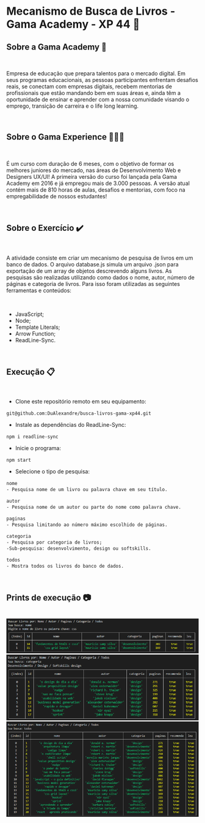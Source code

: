 # Mecanismo de Busca de Livros - Gama Academy - XP 44 🚀

## Sobre a Gama Academy 🏫

<br>

Empresa de educação que prepara talentos para o mercado digital. Em seus programas educacionais, as pessoas participantes enfrentam desafios reais, se conectam com empresas digitais, recebem mentorias de profissionais que estão mandando bem em suas áreas e, ainda têm a oportunidade de ensinar e aprender com a nossa comunidade visando o emprego, transição de carreira e o life long learning.

<br>

## Sobre o Gama Experience 👨🏽‍💻

<br>

É um curso com duração de 6 meses, com o objetivo de formar os melhores juniores do mercado, nas áreas de Desenvolvimento Web e Designers UX/UI! A primeira versão do curso foi lançada pela Gama Academy em 2016 e já empregou mais de 3.000 pessoas.  A versão atual contém mais de 810 horas de aulas, desafios e mentorias, com foco na  empregabilidade de nossos estudantes!

<br>

## Sobre o Exercício ✔️

<br>

A atividade consiste em criar um mecanismo de pesquisa de livros em um banco de dados. O arquivo database.js simula um arquivo .json para exportação de um array de objetos descrevendo alguns livros. As pesquisas são realizadas utilizando como dados o nome, autor, número de páginas e categoria de livros. Para isso foram utilizadas as seguintes ferramentas e conteúdos:

<br>

* JavaScript;
* Node;
* Template Literals;
* Arrow Function;
* ReadLine-Sync.

<br>

## Execução 📋

<br>

* Clone este repositório remoto em seu equipamento:
```
git@github.com:DuAlexandre/busca-livros-gama-xp44.git
```

* Instale as dependências do ReadLine-Sync:
```
npm i readline-sync
```
* Inicie o programa:
```
npm start
```
* Selecione o tipo de pesquisa:
```
nome
- Pesquisa nome de um livro ou palavra chave em seu título.
```
```
autor
- Pesquisa nome de um autor ou parte do nome como palavra chave.
```
```
paginas
- Pesquisa limitando ao número máximo escolhido de páginas.
```
```
categoria
- Pesquisa por categoria de livros;
-Sub-pesquisa: desenvolvimento, design ou softskills.
```
```
todos
- Mostra todos os livros do banco de dados.
```

<br>

## Prints de execução 📷

<br>

<img src='./prints/print-1.png'>

<br>

<img src='./prints/print-2.png'>

<br>

<img src='./prints/print-3.png'>